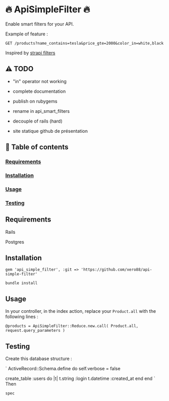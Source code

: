 # :fire: ApiSimpleFilter :fire:

Enable smart filters for your API.

Example of feature :

`GET /products?name_contains=tesla&price_gte=2000&color_in=white,black`

Inspired by [strapi filters](https://strapi.io/documentation/3.0.0-beta.x/guides/filters.html#available-operators)

## :warning: TODO

- "in" operator not working

- complete documentation

- publish on rubygems

- rename in api_smart_filters

- decouple of rails (hard)

- site statique github de présentation

## :blue_book: Table of contents

### [Requirements](#requirements)

### [Installation](#installation)

### [Usage](#usage)

### [Testing](#testing)

## Requirements

Rails

Postgres

## Installation

`gem 'api_simple_filter', :git => 'https://github.com/xero88/api-simple-filter'`

`bundle install`

## Usage

In your controller, in the index action, replace your `Product.all` with the following lines :

`@products = ApiSimpleFilter::Reduce.new.call( Product.all, request.query_parameters )`

## Testing

Create this database structure :

`
ActiveRecord::Schema.define do
self.verbose = false

create_table :users do |t|
t.string :login
t.datetime :created_at
end
end
`
Then

`spec`
